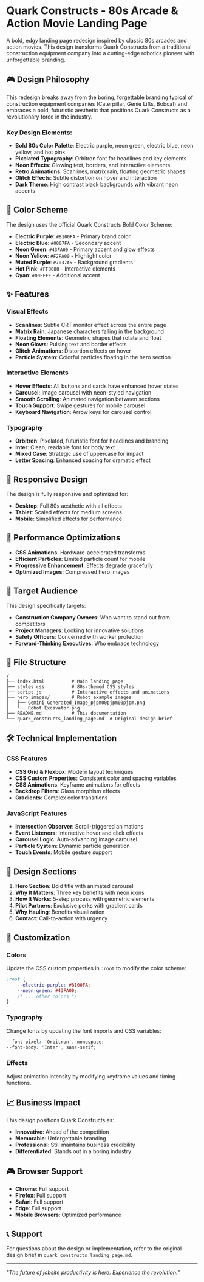 # Quark Constructs - 80s Arcade & Action Movie Landing Page

A bold, edgy landing page redesign inspired by classic 80s arcades and action movies. This design transforms Quark Constructs from a traditional construction equipment company into a cutting-edge robotics pioneer with unforgettable branding.

## 🎮 Design Philosophy

This redesign breaks away from the boring, forgettable branding typical of construction equipment companies (Caterpillar, Genie Lifts, Bobcat) and embraces a bold, futuristic aesthetic that positions Quark Constructs as a revolutionary force in the industry.

### Key Design Elements:
- **Bold 80s Color Palette**: Electric purple, neon green, electric blue, neon yellow, and hot pink
- **Pixelated Typography**: Orbitron font for headlines and key elements
- **Neon Effects**: Glowing text, borders, and interactive elements
- **Retro Animations**: Scanlines, matrix rain, floating geometric shapes
- **Glitch Effects**: Subtle distortion on hover and interaction
- **Dark Theme**: High contrast black backgrounds with vibrant neon accents

## 🎨 Color Scheme

The design uses the official Quark Constructs Bold Color Scheme:

- **Electric Purple**: `#8100FA` - Primary brand color
- **Electric Blue**: `#0007FA` - Secondary accent
- **Neon Green**: `#43FA00` - Primary accent and glow effects
- **Neon Yellow**: `#F2FA00` - Highlight color
- **Muted Purple**: `#7037A5` - Background gradients
- **Hot Pink**: `#FF0080` - Interactive elements
- **Cyan**: `#00FFFF` - Additional accent

## ✨ Features

### Visual Effects
- **Scanlines**: Subtle CRT monitor effect across the entire page
- **Matrix Rain**: Japanese characters falling in the background
- **Floating Elements**: Geometric shapes that rotate and float
- **Neon Glows**: Pulsing text and border effects
- **Glitch Animations**: Distortion effects on hover
- **Particle System**: Colorful particles floating in the hero section

### Interactive Elements
- **Hover Effects**: All buttons and cards have enhanced hover states
- **Carousel**: Image carousel with neon-styled navigation
- **Smooth Scrolling**: Animated navigation between sections
- **Touch Support**: Swipe gestures for mobile carousel
- **Keyboard Navigation**: Arrow keys for carousel control

### Typography
- **Orbitron**: Pixelated, futuristic font for headlines and branding
- **Inter**: Clean, readable font for body text
- **Mixed Case**: Strategic use of uppercase for impact
- **Letter Spacing**: Enhanced spacing for dramatic effect

## 📱 Responsive Design

The design is fully responsive and optimized for:
- **Desktop**: Full 80s aesthetic with all effects
- **Tablet**: Scaled effects for medium screens
- **Mobile**: Simplified effects for performance

## 🚀 Performance Optimizations

- **CSS Animations**: Hardware-accelerated transforms
- **Efficient Particles**: Limited particle count for mobile
- **Progressive Enhancement**: Effects degrade gracefully
- **Optimized Images**: Compressed hero images

## 🎯 Target Audience

This design specifically targets:
- **Construction Company Owners**: Who want to stand out from competitors
- **Project Managers**: Looking for innovative solutions
- **Safety Officers**: Concerned with worker protection
- **Forward-Thinking Executives**: Who embrace technology

## 📁 File Structure

```
/
├── index.html          # Main landing page
├── styles.css          # 80s-themed CSS styles
├── script.js           # Interactive effects and animations
├── hero images/        # Robot example images
│   ├── Gemini_Generated_Image_pjpm00pjpm00pjpm.png
│   └── Robot Excavator.png
├── README.md           # This documentation
└── quark_constructs_landing_page.md  # Original design brief
```

## 🛠️ Technical Implementation

### CSS Features
- **CSS Grid & Flexbox**: Modern layout techniques
- **CSS Custom Properties**: Consistent color and spacing variables
- **CSS Animations**: Keyframe animations for effects
- **Backdrop Filters**: Glass morphism effects
- **Gradients**: Complex color transitions

### JavaScript Features
- **Intersection Observer**: Scroll-triggered animations
- **Event Listeners**: Interactive hover and click effects
- **Carousel Logic**: Auto-advancing image carousel
- **Particle System**: Dynamic particle generation
- **Touch Events**: Mobile gesture support

## 🎨 Design Sections

1. **Hero Section**: Bold title with animated carousel
2. **Why It Matters**: Three key benefits with neon icons
3. **How It Works**: 5-step process with geometric elements
4. **Pilot Partners**: Exclusive perks with gradient cards
5. **Why Hauling**: Benefits visualization
6. **Contact**: Call-to-action with urgency

## 🔧 Customization

### Colors
Update the CSS custom properties in `:root` to modify the color scheme:

```css
:root {
    --electric-purple: #8100FA;
    --neon-green: #43FA00;
    /* ... other colors */
}
```

### Typography
Change fonts by updating the font imports and CSS variables:

```css
--font-pixel: 'Orbitron', monospace;
--font-body: 'Inter', sans-serif;
```

### Effects
Adjust animation intensity by modifying keyframe values and timing functions.

## 📈 Business Impact

This design positions Quark Constructs as:
- **Innovative**: Ahead of the competition
- **Memorable**: Unforgettable branding
- **Professional**: Still maintains business credibility
- **Differentiated**: Stands out in a boring industry

## 🎮 Browser Support

- **Chrome**: Full support
- **Firefox**: Full support
- **Safari**: Full support
- **Edge**: Full support
- **Mobile Browsers**: Optimized performance

## 📞 Support

For questions about the design or implementation, refer to the original design brief in `quark_constructs_landing_page.md`.

---

*"The future of jobsite productivity is here. Experience the revolution."*
